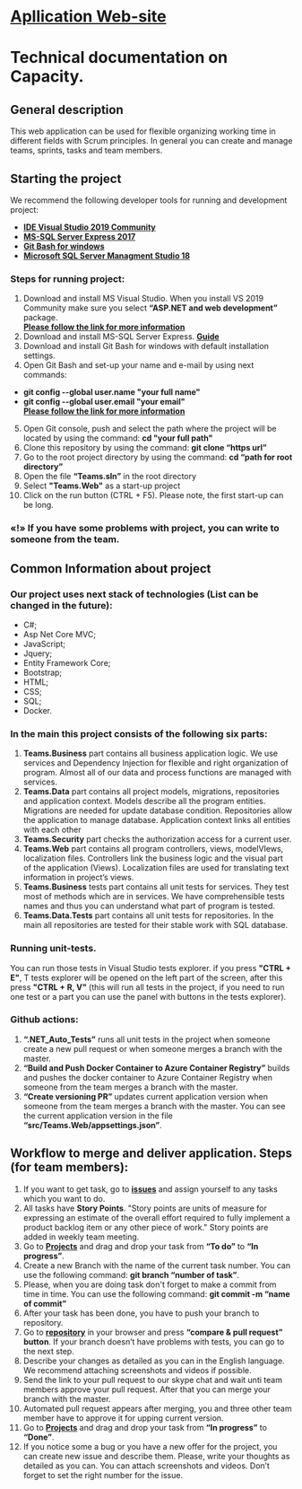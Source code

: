 # **[Apllication Web-site](https://capacity2020.azurewebsites.net "")**
# Technical documentation on Capacity. 
## General description 
This web application can be used for flexible organizing working time in different fields with Scrum principles. In general you can create and manage teams, sprints, tasks and team members.
## Starting the project
We recommend the following developer tools for running and development project:  
* **[IDE Visual Studio 2019 Community](https://visualstudio.microsoft.com/ru/vs/community/ "")** 
* **[MS-SQL Server Express 2017](https://www.microsoft.com/en-us/download/details.aspx?id=55994 "")** 
* **[Git Bash for windows](https://gitforwindows.org/ "")**
* **[Microsoft SQL Server Managment Studio 18](https://docs.microsoft.com/en-us/sql/ssms/download-sql-server-management-studio-ssms?view=sql-server-ver15 "")**
### Steps for running project:
1. Download and install MS Visual Studio. When you install VS 2019 Community make sure you select **“ASP.NET and web development”** package.  
**[Please follow the link for more information](https://docs.microsoft.com/en-us/visualstudio/install/install-visual-studio?view=vs-2019 "")**
2. Download and install MS-SQL Server Express. **[Guide](https://www.sqlshack.com/how-to-install-sql-server-express-edition/ "")**
3. Download and install Git Bash for windows with default installation settings. 
4. Open Git Bash and set-up your name and e-mail by using next commands: 
 - **git config --global user.name "your full name"**
 - **git config --global user.email "your email"**  
**[Please follow the link for more information](https://git-scm.com/book/en/v2/Getting-Started-First-Time-Git-Setup "")**
5. Open Git console, push and select  the path where the project will be located  by using the command: **cd "your full path"**
6. Clone this repository by using the command: **git clone “https url”**
7. Go to the root project directory by using the command: **cd “path for root directory”**
8. Open the file **“Teams.sln”** in the root directory
9. Select **"Teams.Web"** as a start-up project
10. Click on the run button (CTRL + F5). Please note, the first start-up can be long.    
### «!» If you have some problems with project, you can write to someone from the team. 
## Common Information about project
### Our project uses next stack of technologies (List can be changed in the future): 
* C#; 
* Asp Net Core MVC;
* JavaScript;
* Jquery;
* Entity Framework Core;
* Bootstrap;
* HTML;
* CSS;
* SQL;
* Docker.
### In the main this project consists of the following six parts:
1. **Teams.Business**  part contains all business application logic. We use services and Dependency Injection for flexible and right organization of program. Almost all of our data and process functions are managed with services.
2. **Teams.Data**  part contains all project models, migrations, repositories and application context. Models describe all the program entities. Migrations are needed for update database condition. Repositories allow the application to manage database. Application context links all entities with each other
3. **Teams.Security** part checks the authorization access for a current user.
4. **Teams.Web**  part contains all program controllers, views, modelVIews, localization files. Controllers link the business logic and the visual part of the application (Views). Localization files are used for translating text information in project’s views.
5. **Teams.Business** tests part contains all unit tests for services. They test most of methods which are in services. We have comprehensible tests names and thus you can understand what part of program is tested.
6. **Teams.Data.Tests** part contains all unit tests for repositories. In the main all repositories are tested for their stable work with SQL database.  
### Running unit-tests.
You can run those tests in Visual Studio tests explorer. if you press **"CTRL + E"**, T tests explorer will be opened on the left part of the screen, after this press **"CTRL + R, V"** (this will run all tests in the project, if you need to run one test or a part you can use the panel with buttons in the tests explorer).
### Github actions:
1. **“.NET_Auto_Tests”** runs all unit tests in the project when someone create a new pull request or when someone merges a branch with the master.
2. **“Build and Push Docker Container to Azure Container Registry”** builds and pushes the docker container to Azure Container Registry when someone from the team merges a branch with the master.
3. **“Create versioning PR”** updates current application version when someone from the team merges a branch with the master. You can see the current application version in the file **“src/Teams.Web/appsettings.json”**.
## Workflow to merge and deliver application. Steps (for team members):
1. If you want to get task, go to **[issues](https://github.com/epambrest/capacity/issues "")** and assign yourself to any tasks which you want to do.
2. All tasks have **Story Points**. "Story points are units of measure for expressing an estimate of the overall effort required to fully implement a product backlog item or any other piece of work." Story points are added in weekly team meeting.
3. Go to **[Projects](https://github.com/epambrest/capacity/projects "")** and drag and drop your task from **“To do”** to **“In progress”**.
4. Create a new Branch with the name of the current task number. You can use the following command: **git branch “number of task”**.
5. Please, when you are doing task don't forget to make a commit from time in time. You can use the following command: **git commit -m “name of commit”**
6. After your task has been done, you have to push your branch to repository.
7. Go to **[repository](https://github.com/epambrest/capacity "")** in your browser and press **“compare & pull request” button**. If your branch doesn’t have problems with tests, you can go to the next step.
8. Describe your changes as detailed as you can in the English language. We recommend attaching screenshots and videos if possible.
9. Send the link to your pull request to our skype chat and wait unti team members approve your pull request. After that you can merge your branch with the master.
10. Automated pull request appears after merging, you and three other team member have to approve it for upping current version.
11. Go to **[Projects](https://github.com/epambrest/capacity/projects "")** and drag and drop your task from **“In progress”** to **“Done”**.
12. If you notice some a bug or you have a new offer for the project, you can create new issue and describe them. Please, write your thoughts as detailed as you can. You can attach screenshots and videos. Don’t forget to set the right number for the issue.
